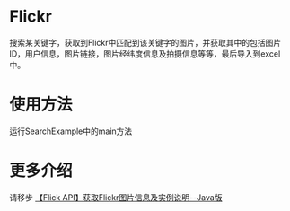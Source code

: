 # Flickr
搜索某关键字，获取到Flickr中匹配到该关键字的图片，并获取其中的包括图片ID，用户信息，图片链接，图片经纬度信息及拍摄信息等等，最后导入到excel中。

# 使用方法

运行SearchExample中的main方法

# 更多介绍
请移步 [【Flick API】获取Flickr图片信息及实例说明--Java版](https://blog.csdn.net/lsy1072/article/details/86568066)